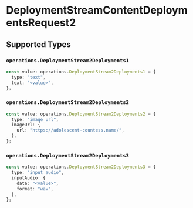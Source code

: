 # DeploymentStreamContentDeploymentsRequest2


## Supported Types

### `operations.DeploymentStream2Deployments1`

```typescript
const value: operations.DeploymentStream2Deployments1 = {
  type: "text",
  text: "<value>",
};
```

### `operations.DeploymentStream2Deployments2`

```typescript
const value: operations.DeploymentStream2Deployments2 = {
  type: "image_url",
  imageUrl: {
    url: "https://adolescent-countess.name/",
  },
};
```

### `operations.DeploymentStream2Deployments3`

```typescript
const value: operations.DeploymentStream2Deployments3 = {
  type: "input_audio",
  inputAudio: {
    data: "<value>",
    format: "wav",
  },
};
```

